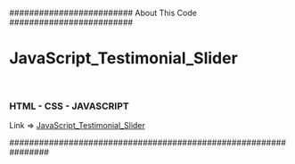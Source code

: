 <p>######################### About This Code #########################</p>
<h1>JavaScript_Testimonial_Slider</h1>
<br>
<h3>HTML - CSS - JAVASCRIPT</h3>
Link => <a href="https://shahramdbi.github.io/JavaScript_Testimonial_Slider/" target="_blank" >JavaScript_Testimonial_Slider</a>
<br>
<p>################################################################</p>


